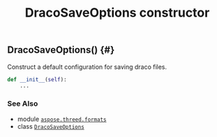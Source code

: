 ﻿---
title: DracoSaveOptions constructor
second_title: Aspose.3D for Python via .NET API References
description: 
type: docs
weight: 10
url: /python-net/aspose.threed.formats/dracosaveoptions/__init__/
is_root: false
---

## DracoSaveOptions() {#}

Construct a default configuration for saving draco files.



```python
def __init__(self):
    ...
```





### See Also
* module [`aspose.threed.formats`](../../)
* class [`DracoSaveOptions`](/3d/python-net/aspose.threed.formats/dracosaveoptions)
